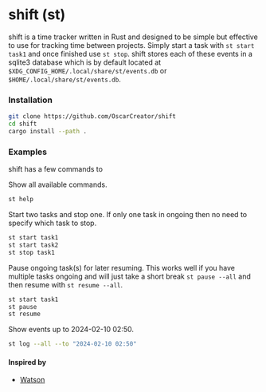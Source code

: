 # shift (st)

shift is a time tracker written in Rust and designed to be simple but effective
to use for tracking time between projects. Simply start a task with `st start task1`
and once finished use `st stop`. shift stores each of these events in a sqlite3 database
which is by default located at `$XDG_CONFIG_HOME/.local/share/st/events.db` or `$HOME/.local/share/st/events.db`.


### Installation

```bash
git clone https://github.com/OscarCreator/shift
cd shift
cargo install --path .
```

### Examples

shift has a few commands to 

Show all available commands.
```bash
st help
```

Start two tasks and stop one. If only one task in ongoing then no need to specify
which task to stop.
```bash
st start task1
st start task2
st stop task1
```

Pause ongoing task(s) for later resuming. This works well if you have multiple
tasks ongoing and will just take a short break `st pause --all` and then resume
with `st resume --all`.
```bash
st start task1
st pause
st resume
```

Show events up to 2024-02-10 02:50.
```bash
st log --all --to "2024-02-10 02:50"
```

#### Inspired by
* [Watson](https://github.com/TailorDev/Watson)

